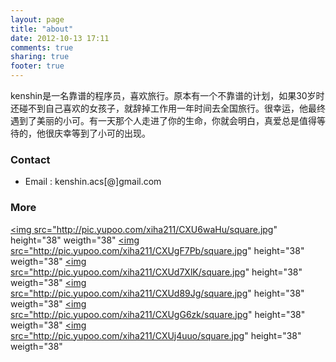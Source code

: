```yaml
---
layout: page
title: "about"
date: 2012-10-13 17:11
comments: true
sharing: true
footer: true
---
```


kenshin是一名靠谱的程序员，喜欢旅行。原本有一个不靠谱的计划，如果30岁时还碰不到自己喜欢的女孩子，就辞掉工作用一年时间去全国旅行。很幸运，他最终遇到了美丽的小可。有一天那个人走进了你的生命，你就会明白，真爱总是值得等待的，他很庆幸等到了小可的出现。

### Contact

* Email : kenshin.acs[@]gmail.com

### More
<a href="https://github.com/kenshinx" title="GitHub" target="blank"><img src="http://pic.yupoo.com/xiha211/CXU6waHu/square.jpg" height="38" weigth="38"</img></a>
<a href="http://www.douban.com/people/kenshin.acs/" title="Douban" target="blank"><img src="http://pic.yupoo.com/xiha211/CXUgF7Pb/square.jpg" height="38" weigth="38"</img></a>
<a href="https://twitter.com/kenshin_acs" title="Twitter" target="blank"><img src="http://pic.yupoo.com/xiha211/CXUd7XlK/square.jpg" height="38" weigth="38"</img></a>
<a href="http://www.facebook.com/ken.shin.56863221" title="Facebook" target="blank"><img src="http://pic.yupoo.com/xiha211/CXUd89Jg/square.jpg" height="38" weigth="38"</img></a>
<a href="http://www.linkedin.com/in/kenshinx" title="Linkedin" target="blank"><img src="http://pic.yupoo.com/xiha211/CXUgG6zk/square.jpg" height="38" weigth="38"</img></a>
<a href="http://weibo.com/kespace/profile" title="weibo" target="blank"><img src="http://pic.yupoo.com/xiha211/CXUj4uuo/square.jpg" height="38" weigth="38"</img></a>
